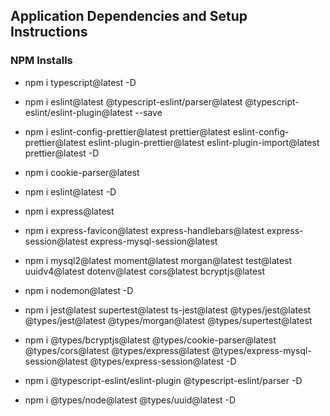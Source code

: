 ## Application Dependencies and Setup Instructions

### NPM Installs

-   npm i typescript@latest -D

-   npm i eslint@latest @typescript-eslint/parser@latest @typescript-eslint/eslint-plugin@latest --save

-   npm i eslint-config-prettier@latest prettier@latest eslint-config-prettier@latest eslint-plugin-prettier@latest eslint-plugin-import@latest prettier@latest -D

-   npm i cookie-parser@latest

-   npm i eslint@latest -D

-   npm i express@latest

-   npm i express-favicon@latest express-handlebars@latest express-session@latest express-mysql-session@latest

-   npm i mysql2@latest moment@latest morgan@latest test@latest uuidv4@latest dotenv@latest cors@latest bcryptjs@latest

-   npm i nodemon@latest -D

-   npm i jest@latest supertest@latest ts-jest@latest @types/jest@latest @types/jest@latest @types/morgan@latest @types/supertest@latest

-   npm i @types/bcryptjs@latest @types/cookie-parser@latest @types/cors@latest @types/express@latest @types/express-mysql-session@latest @types/express-session@latest -D

-   npm i @typescript-eslint/eslint-plugin @typescript-eslint/parser -D

-   npm i @types/node@latest @types/uuid@latest -D
